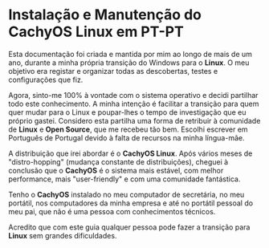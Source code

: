 # Instalação e Manutenção do CachyOS Linux em PT-PT

Esta documentação foi criada e mantida por mim ao longo de mais de um ano, durante a minha própria transição do Windows para o **Linux**. O meu objetivo era registar e organizar todas as descobertas, testes e configurações que fiz.

Agora, sinto-me 100% à vontade com o sistema operativo e decidi partilhar todo este conhecimento. A minha intenção é facilitar a transição para quem quer mudar para o Linux e poupar-lhes o tempo de investigação que eu próprio gastei. Considero esta partilha uma forma de retribuir à comunidade de **Linux** e **Open Source**, que me recebeu tão bem. Escolhi escrever em Português de Portugal devido à falta de recursos na minha língua-mãe.

A distribuição que irei abordar é o **CachyOS Linux**. Após vários meses de "distro-hopping" (mudança constante de distribuições), cheguei à conclusão que o **CachyOS** é o sistema mais estável, com melhor performance, mais "user-friendly" e com uma comunidade fantástica.

Tenho o **CachyOS** instalado no meu computador de secretária, no meu portátil, nos computadores da minha empresa e até no portátil pessoal do meu pai, que não é uma pessoa com conhecimentos técnicos.

Acredito que com este guia qualquer pessoa pode fazer a transição para **Linux** sem grandes dificuldades.

